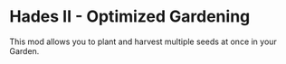 # Hades II - Optimized Gardening

This mod allows you to plant and harvest multiple seeds at once in your Garden.